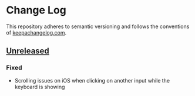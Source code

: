 # Change Log

This repository adheres to semantic versioning and follows the conventions of [keepachangelog.com](http://keepachangelog.com).

## [Unreleased]
### Fixed
- Scrolling issues on iOS when clicking on another input while the keyboard is showing

[Unreleased]: https://github.com/spoke-ph/react-native-keyboard-aware-scroll-view/compare/v0.9.3...HEAD
